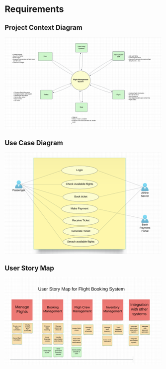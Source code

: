 # Requirements

## Project Context Diagram
![Context Diagram](context-diagram.png)

## Use Case Diagram
![Use Case Diagram](use-case.png)

## User Story Map
![User Story Map](user-story-map.png)
